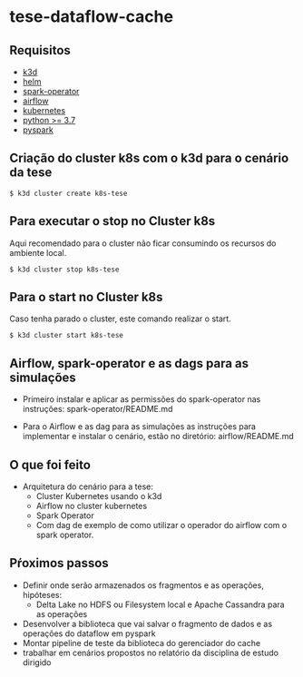 # tese-dataflow-cache

## Requisitos

- [k3d](https://k3d.io/v5.1.0/)
- [helm](https://helm.sh/)
- [spark-operator](https://github.com/GoogleCloudPlatform/spark-on-k8s-operator)
- [airflow](https://airflow.apache.org/)
- [kubernetes](https://kubernetes.io/)
- [python >= 3.7](https://www.python.org/)
- [pyspark](http://spark.apache.org/docs/latest/api/python/)

## Criação do cluster k8s com o k3d para o cenário da tese

    $ k3d cluster create k8s-tese

## Para executar o stop no Cluster k8s

Aqui recomendado para o cluster não ficar consumindo os recursos do ambiente local.

    $ k3d cluster stop k8s-tese

## Para o start no Cluster k8s

Caso tenha parado o cluster, este comando realizar o start.

    $ k3d cluster start k8s-tese

## Airflow, spark-operator e as dags para as simulações

- Primeiro instalar e aplicar as permissões do spark-operator nas instruções: spark-operator/README.md

- Para o Airflow e as dag para as simulações as instruções para implementar e instalar o cenário, estão no diretório: airflow/README.md


## O que foi feito

- Arquitetura do cenário para a tese:
    - Cluster Kubernetes usando o k3d
    - Airflow no cluster kubernetes
    - Spark Operator
    - Com dag de exemplo de como utilizar o operador do airflow com o spark operator.

## Pŕoximos passos

- Definir onde serão armazenados os fragmentos e as operações, hipóteses:
    - Delta Lake no HDFS ou Filesystem local e Apache Cassandra para as operações
- Desenvolver a biblioteca que vai salvar o fragmento de dados e as operações do dataflow em pyspark
- Montar pipeline de teste da biblioteca do gerenciador do cache
- trabalhar em cenários propostos no relatório da disciplina de estudo dirigido


